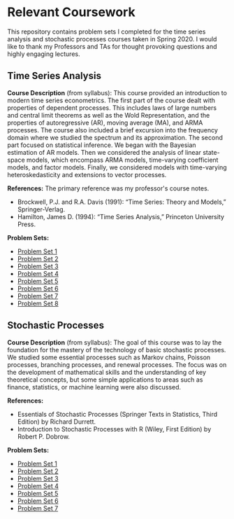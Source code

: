 # Relevant Coursework 

This repository contains problem sets I completed for the time series analysis and stochastic processes courses taken in Spring 2020. I would like to thank my Professors and TAs for thought provoking questions and highly engaging lectures. 

## Time Series Analysis

**Course Description** (from syllabus):  This course provided an introduction to modern time series econometrics. The first part of the course dealt with properties of dependent processes. This includes laws of large numbers and central limit theorems as well as the Wold Representation, and the properties of autoregressive (AR), moving average (MA), and ARMA processes. The course also included a brief excursion into the frequency domain where we studied the spectrum and its approximation. The second part focused on statistical inference. We began with the Bayesian estimation of AR models. Then we considered the analysis of linear state-space models, which encompass ARMA models, time-varying coefficient models, and factor models. Finally, we considered models with time-varying heteroskedasticity and extensions to vector processes.

**References:** The primary reference was my professor's course notes. 
* Brockwell, P.J. and R.A. Davis (1991): “Time Series: Theory and Models,” Springer-Verlag.
* Hamilton, James D. (1994): “Time Series Analysis,” Princeton University Press.
 
**Problem Sets:**
* [Problem Set 1](https://github.com/danielmpfeffer/coursework/blob/master/time-series/ps1/ps1.pdf)
* [Problem Set 2](https://github.com/danielmpfeffer/coursework/blob/master/time-series/ps2/ps2.pdf)
* [Problem Set 3](https://github.com/danielmpfeffer/coursework/blob/master/time-series/ps3/ps3.pdf)
* [Problem Set 4](https://github.com/danielmpfeffer/coursework/blob/master/time-series/ps4/ps4.pdf)
* [Problem Set 5](https://github.com/danielmpfeffer/coursework/blob/master/time-series/ps5/ps5.pdf)
* [Problem Set 6](https://github.com/danielmpfeffer/coursework/blob/master/time-series/ps6/ps6.pdf)
* [Problem Set 7](https://github.com/danielmpfeffer/coursework/blob/master/time-series/ps7/ps7.pdf)
* [Problem Set 8](https://github.com/danielmpfeffer/coursework/blob/master/time-series/ps8/ps8.pdf)

## Stochastic Processes

**Course Description** (from syllabus): The goal of this course was to lay the foundation for the mastery of the technology of basic stochastic processes. We studied some essential processes such as Markov chains, Poisson processes, branching processes, and renewal processes. The focus was on the development of mathematical skills and the understanding of key theoretical concepts, but some simple applications to areas such as finance, statistics, or machine learning were also discussed.

**References:** 
* Essentials of Stochastic Processes (Springer Texts in Statistics, Third Edition) by Richard Durrett.
*  Introduction to Stochastic Processes with R (Wiley, First Edition) by Robert P. Dobrow. 


**Problem Sets:**
* [Problem Set 1](https://github.com/danielmpfeffer/coursework/blob/master/stochastic-processes/hw1/hw1.pdf)
* [Problem Set 2](https://github.com/danielmpfeffer/coursework/blob/master/stochastic-processes/hw2/hw2.pdf)
* [Problem Set 3](https://github.com/danielmpfeffer/coursework/blob/master/stochastic-processes/hw3/hw3.pdf)
* [Problem Set 4](https://github.com/danielmpfeffer/coursework/blob/master/stochastic-processes/hw4/hw4.pdf)
* [Problem Set 5](https://github.com/danielmpfeffer/coursework/blob/master/stochastic-processes/hw5/hw5.pdf)
* [Problem Set 6](https://github.com/danielmpfeffer/coursework/blob/master/stochastic-processes/hw6/hw6.pdf)
* [Problem Set 7](https://github.com/danielmpfeffer/coursework/blob/master/stochastic-processes/hw7/hw7.pdf)
